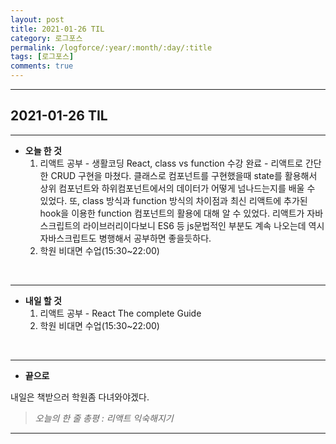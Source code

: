 ```yaml
---
layout: post
title: 2021-01-26 TIL
category: 로그포스
permalink: /logforce/:year/:month/:day/:title
tags: [로그포스]
comments: true
---
```


---

## 2021-01-26 TIL

---

- **오늘 한 것**
  1. 리액트 공부 - 생활코딩 React, class vs function 수강 완료 - 리액트로 간단한 CRUD 구현을 마쳤다. 클래스로 컴포넌트를 구현했을때 state를 활용해서 상위 컴포넌트와 하위컴포넌트에서의 데이터가 어떻게 넘나드는지를 배울 수 있었다. 또, class 방식과 function 방식의 차이점과 최신 리액트에 추가된 hook을 이용한 function 컴포넌트의 활용에 대해 알 수 있었다. 리액트가 자바스크립트의 라이브러리이다보니 ES6 등 js문법적인 부분도 계속 나오는데 역시 자바스크립트도 병행해서 공부하면 좋을듯하다.
  2. 학원 비대면 수업(15:30~22:00) 

<br>

---

- **내일 할 것**
  1. 리액트 공부 - React The complete Guide
  2. 학원 비대면 수업(15:30~22:00) 

<br>

---

- **끝으로**

내일은 책받으러 학원좀 다녀와야겠다.

> _오늘의 한 줄 총평 : 리액트 익숙해지기_

---
